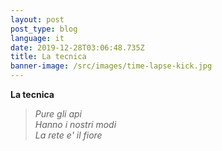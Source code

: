 ```yaml
---
layout: post
post_type: blog
language: it
date: 2019-12-28T03:06:48.735Z
title: La tecnica
banner-image: /src/images/time-lapse-kick.jpg
---
```

__La tecnica__
> _Pure gli api_\
> _Hanno i nostri modi_\
> _La rete e' il fiore_
